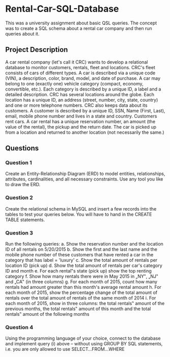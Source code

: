 # Rental-Car-SQL-Database
This was a university assignment about basic QSL queries. The concept was to create a SQL schema about a rental car company and then run queries about it.

## Project Description
A car rental company (let's call it CRC) wants to develop a relational database to monitor customers, rentals, fleet and locations.
CRC's fleet consists of cars of different types. A car is described via a unique code (VIN), a description, color, brand, model, and date of purchase. A car may belong to one (exactly one) vehicle category (compact, economy, convertible, etc.). Each category is described by a unique ID, a label and a detailed description. CRC has several locations around the globe. Each location has a unique ID, an address (street, number, city, state, country) and one or more telephone numbers. CRC also keeps data about its customers. A customer is described by a unique ID, SSN, Name (First, Last), email, mobile phone number and lives in a state and country. Customers rent cars. A car rental has a unique reservation number, an amount (the value of the rental), the pickup and the return date. The car is picked up from a location and returned to another location (not necessarily the same.)

## Questions

### Question 1
Create an Entity-Relationship Diagram (ERD) to model entities, relationships, attributes, cardinalities, and all necessary constraints. Use any tool you like to draw the ERD.

### Question 2
Create the relational schema in MySQL and insert a few records into the tables to test your queries below. You will have to hand in the CREATE TABLE statements.

### Question 3
Run the following queries:
a. Show the reservation number and the location ID of all rentals on 5/20/2015
b. Show the first and the last name and the mobile phone number of these customers that have rented a car in the category that has label = 'luxury'
c. Show the total amount of rentals per location ID (pick up)
d. Show the total amount of rentals per car's category ID and month
e. For each rental‟s state (pick up) show the top renting category
f. Show how many rentals there were in May 2015 in „NY‟, „NJ‟ and „CA‟ (in three columns)
g. For each month of 2015, count how many rentals had amount greater than this month's average rental amount
h. For each month of 2015, show the percentage change of the total amount of rentals over the total amount of rentals of the same month of 2014
i. For each month of 2015, show in three columns: the total rentals‟ amount of the previous months, the total rentals‟ amount of this month and the total rentals‟ amount of the following months

### Question 4
Using the programming language of your choice, connect to the database and implement query (i) above – without using GROUP BY SQL statements, i.e. you are only allowed to use SELECT…FROM…WHERE
